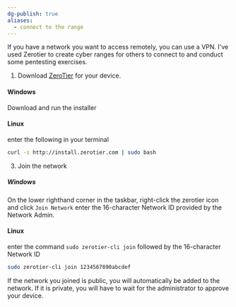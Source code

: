 ```yaml
---
dg-publish: true
aliases:
  - connect to the range
---
```

If you have a network you want to access remotely, you can use a VPN. I've used Zerotier to create cyber ranges for others to connect to and conduct some pentesting exercises. 
1. Download [ZeroTier](https://www.zerotier.com/download/) for your device.
#### Windows
Download and run the installer

#### Linux
enter the following in your terminal
```bash
curl -s http://install.zerotier.com | sudo bash
```

3.  Join the network
##### Windows
On the lower righthand corner in the taskbar, right-click the zerotier icon and click `Join Network`
enter the 16-character Network ID provided by the Network Admin. 

#### Linux
enter the command `sudo zerotier-cli join` followed by the 16-character Network ID
```bash
sudo zerotier-cli join 1234567890abcdef
```


If the network you joined is public, you will automatically be added to the network. If it is private, you will have to wait for the administrator to approve your device.


